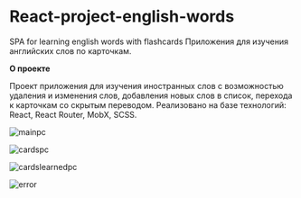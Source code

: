 # React-project-english-words
SPA for learning english words with flashcards
Приложения для изучения английских слов по карточкам.

**О проекте**

Проект приложения для изучения иностранных слов с возможностью удаления и изменения слов, добавления новых слов в список, перехода к карточкам со скрытым переводом.
Реализовано на базе технологий: React, React Router, MobX, SCSS.

![mainpc](https://github.com/NewLina/React-project-english-words/assets/113934283/9429831b-e94e-4c45-a073-debaabf3d45c)

![cardspc](https://github.com/NewLina/React-project-english-words/assets/113934283/5cf1aea1-44f7-43cb-b9c1-6bfb5c4ec701)

![cardslearnedpc](https://github.com/NewLina/React-project-english-words/assets/113934283/f770d2d6-251e-42af-bcb5-c66fb3e9cd51)

![error](https://github.com/NewLina/React-project-english-words/assets/113934283/b97ac788-2819-4a91-a0be-aab6339a6402)
